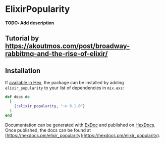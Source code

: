 # ElixirPopularity

**TODO: Add description**
## Tutorial by https://akoutmos.com/post/broadway-rabbitmq-and-the-rise-of-elixir/

## Installation

If [available in Hex](https://hex.pm/docs/publish), the package can be installed
by adding `elixir_popularity` to your list of dependencies in `mix.exs`:

```elixir
def deps do
  [
    {:elixir_popularity, "~> 0.1.0"}
  ]
end
```

Documentation can be generated with [ExDoc](https://github.com/elixir-lang/ex_doc)
and published on [HexDocs](https://hexdocs.pm). Once published, the docs can
be found at [https://hexdocs.pm/elixir_popularity](https://hexdocs.pm/elixir_popularity).

